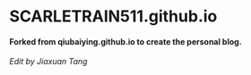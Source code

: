 # SCARLETRAIN511.github.io
#### Forked from qiubaiying.github.io to create the personal blog.

*Edit by Jiaxuan Tang*

